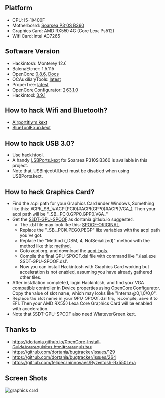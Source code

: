 ## Platform
- CPU: I5-10400F
- Motherboard: [Soarsea P310S B360](https://syvvz.com/gysoarsea)
- Graphics Card: AMD RX550 4G (Core Lexa Ps512)
- Wifi Card: Intel AC7265

## Software Version
- Hackintosh: Monterey 12.6
- BalenaEtcher: 1.5.115
- OpenCore: [0.8.6](https://github.com/acidanthera/OpenCorePkg/releases), [Docs](https://dortania.github.io/OpenCore-Install-Guide/prerequisites.html) 
- OCAuxiliaryTools: [latest](https://github.com/ic005k/OCAuxiliaryTools/releases)
- ProperTree: [latest](https://github.com/corpnewt/ProperTree)
- OpenCore Configurator: [2.63.1.0](https://mackie100projects.altervista.org/download-opencore-configurator/)
- Hackintool: [3.9.1](https://github.com/headkaze/Hackintool/releases)

## How to hack Wifi and Bluetooth?
- [AirportItlwm.kext](https://github.com/OpenIntelWireless/itlwm/releases)
- [BlueToolFixup.kext](https://github.com/acidanthera/BrcmPatchRAM/releases)

## How to hack USB 3.0?
- Use hackintool.
- A handy [USBPorts.kext]() for Soarsea P310S B360 is available in this project.
- Note that, USBInjectAll.kext must be disabled when using USBPorts.kext.

## How to hack Graphics Card?
- Find the acpi path for your Graphics Card under Windows, Something like this: ACPI(\_SB_)#ACPI(PCI0)#ACPI(GPP0)#ACPI(VGA_). Then your acpi path will be "\_SB_.PCI0.GPP0.GPP0.VGA_"
- Get the [SSDT-GPU-SPOOF](https://github.com/dortania/Getting-Started-With-ACPI/blob/master/extra-files/decompiled/SSDT-GPU-SPOOF.dsl.zip) as dortania.github.io suggested.
    - The .dsl file may look like this: [SPOOF-ORIGINAL]().
    - Replace the "\_SB_.PCI0.PEG0.PEGP" like variables with the acpi path you've got.
    - Replace the "Method (_DSM, 4, NotSerialized)" method with the method like this: [method]().
    - Goto acpi.org, and download the [acpi tools](https://acpica.org/downloads/binary-tools).
    - Compile the final GPU-SPOOF.dsl file with command like "./iasl.exe SSDT-GPU-SPOOF.dsl".
    - Now you can install Hackintosh with Graphics Card working but acceleration is not enabled, assuming you have already gathered other files.
- After installation completed, login Hackintosh, and find your VGA compatible controller in Device properties using OpenCore Configurator. Copy the value of slot name, which may looks like "Internal@0,1,0/0,0".
- Replace the slot name in your GPU-SPOOF.dsl file, recompile, save it to EFI. Then your AMD RX550 Lexa Core Graphics Card will be enabled with acceleration.
- Note that SSDT-GPU-SPOOF also need WhateverGreen.kext.

## Thanks to
- https://dortania.github.io/OpenCore-Install-Guide/prerequisites.html#prerequisites
- https://github.com/dortania/bugtracker/issues/129
- https://github.com/dortania/bugtracker/issues/264
- https://github.com/felipecaninnovaes/Ryzentosh-Rx550Lexa

## Screen Shots
![graphics card]()
